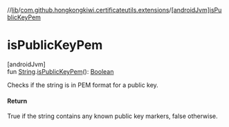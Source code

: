 //[lib](../../index.md)/[com.github.hongkongkiwi.certificateutils.extensions](index.md)/[[androidJvm]isPublicKeyPem]([android-jvm]is-public-key-pem.md)

# isPublicKeyPem

[androidJvm]\
fun [String](https://kotlinlang.org/api/latest/jvm/stdlib/kotlin/-string/index.html).[isPublicKeyPem]([android-jvm]is-public-key-pem.md)(): [Boolean](https://kotlinlang.org/api/latest/jvm/stdlib/kotlin/-boolean/index.html)

Checks if the string is in PEM format for a public key.

#### Return

True if the string contains any known public key markers, false otherwise.
